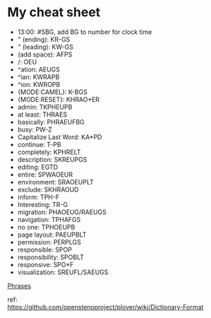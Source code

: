 # My cheat sheet

 * 13:00: #SBG, add BG to number for clock time
 * " (ending): KR-GS
 * " (leading): KW-GS
 * (add space): AFPS
 * /: OEU
 * ^ation: AEUGS
 * ^ian: KWRAPB
 * ^ion: KWROPB
 * {MODE:CAMEL}: K-BGS
 * {MODE:RESET}: KHRAO*ER
 * admin: TKPHEUPB
 * at least: THRAES
 * basically: PHRAEUFBG
 * busy: PW-Z
 * Capitalize Last Word: KA*PD
 * continue: T-PB
 * completely: KPHRELT
 * description: SKREUPGS
 * editing: EGTD
 * entire: SPWAOEUR
 * environment: SRAOEUPLT
 * exclude: SKHRAOUD
 * inform: TPH-F
 * Interesting: TR-G
 * migration: PHAOEUG/RAEUGS
 * navigation: TPHAFGS
 * no one: TPHOEUPB
 * page layout: PAEUPBLT
 * permission: PERPLGS
 * responsible: SPOP
 * responsibility: SPOBLT
 * responsive: SPO*F
 * visualization: SREUFL/SAEUGS


[Phrases](Phrases.md)  

ref:  
https://github.com/openstenoproject/plover/wiki/Dictionary-Format